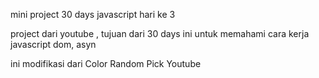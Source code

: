 mini project 30 days javascript hari ke 3

project dari youtube , tujuan dari 30 days ini untuk memahami cara kerja javascript dom, asyn

ini modifikasi dari Color Random Pick Youtube
